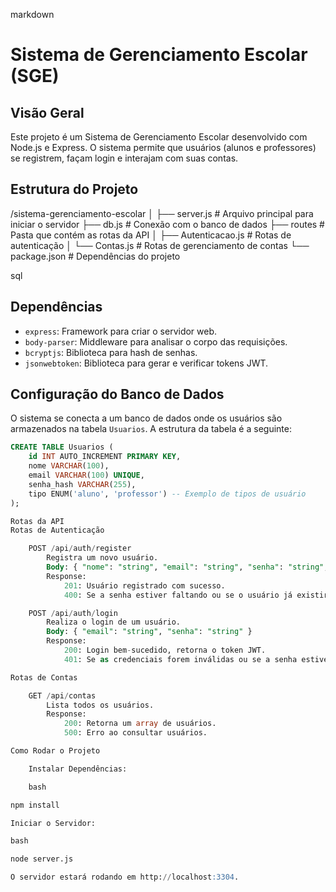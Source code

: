 markdown

# Sistema de Gerenciamento Escolar (SGE)

## Visão Geral

Este projeto é um Sistema de Gerenciamento Escolar desenvolvido com Node.js e Express. O sistema permite que usuários (alunos e professores) se registrem, façam login e interajam com suas contas.

## Estrutura do Projeto

/sistema-gerenciamento-escolar │ ├── server.js # Arquivo principal para iniciar o servidor ├── db.js # Conexão com o banco de dados ├── routes # Pasta que contém as rotas da API │ ├── Autenticacao.js # Rotas de autenticação │ └── Contas.js # Rotas de gerenciamento de contas └── package.json # Dependências do projeto

sql


## Dependências

- `express`: Framework para criar o servidor web.
- `body-parser`: Middleware para analisar o corpo das requisições.
- `bcryptjs`: Biblioteca para hash de senhas.
- `jsonwebtoken`: Biblioteca para gerar e verificar tokens JWT.

## Configuração do Banco de Dados

O sistema se conecta a um banco de dados onde os usuários são armazenados na tabela `Usuarios`. A estrutura da tabela é a seguinte:

```sql
CREATE TABLE Usuarios (
    id INT AUTO_INCREMENT PRIMARY KEY,
    nome VARCHAR(100),
    email VARCHAR(100) UNIQUE,
    senha_hash VARCHAR(255),
    tipo ENUM('aluno', 'professor') -- Exemplo de tipos de usuário
);

Rotas da API
Rotas de Autenticação

    POST /api/auth/register
        Registra um novo usuário.
        Body: { "nome": "string", "email": "string", "senha": "string", "tipo": "string" }
        Response:
            201: Usuário registrado com sucesso.
            400: Se a senha estiver faltando ou se o usuário já existir.

    POST /api/auth/login
        Realiza o login de um usuário.
        Body: { "email": "string", "senha": "string" }
        Response:
            200: Login bem-sucedido, retorna o token JWT.
            401: Se as credenciais forem inválidas ou se a senha estiver faltando.

Rotas de Contas

    GET /api/contas
        Lista todos os usuários.
        Response:
            200: Retorna um array de usuários.
            500: Erro ao consultar usuários.

Como Rodar o Projeto

    Instalar Dependências:

    bash

npm install

Iniciar o Servidor:

bash

node server.js

O servidor estará rodando em http://localhost:3304.